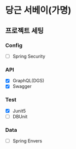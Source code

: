 # 당근 서베이(가명)


## 프로젝트 세팅
### Config
- [ ] Spring Security

### API
- [x] GraphQL(DGS)
- [x] Swagger

### Test
- [x] Junit5
- [ ] DBUnit

### Data
- [ ] Spring Envers


